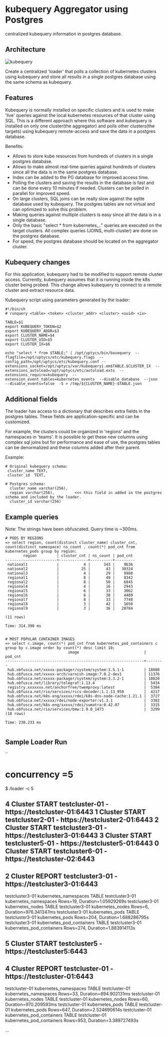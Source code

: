 # kubequery Aggregator using Postgres
centralized kubequery information in postgres database.

## Architecture

![kubequery](https://user-images.githubusercontent.com/10535265/191093727-a8a16f20-e7da-4b90-ac70-16cd8d67d2d4.png)

Create a centralized 'loader' that polls a collection of kubernetes clusters using kubequery and store all results in a single
postgres database using the same schema as kubequery. 


## Features

Kubequery is normally installed on specific clusters and is used to make 'live' queries against the local kubernetes resources of that cluster using SQL.
This is a different approach where this software and kubequery is installed on only one cluster(the aggregator) and polls other clusters(the targets) 
using kubequery remote-access and save the data in a postgres database. 

Benefits:

- Allows to store kube resources from hundreds of clusters in a single postgres database.
- Allows to make almost real-time queries against hundreds of clusters since all the data is in the same postgres database.
- Index can be added to the PG database for improved access time. 
- Polling the clusters and saving the results in the database is fast and can be done every 10 minutes if needed. Clusters can be polled in parallel for improved speed. 
- On large clusters, SQL joins can be really slow against the sqlite database used by kubequery. The postgres tables are not virtual and can optimized to solve this problem.
- Making queries against multiple clusters is easy since all the data is in a single database.
- Only the basic "select * from kubernetes_.." queries are executed on the target clusters. All complex queries (JOINS, multi-cluster) are done on the postgres database.
- For speed, the postgres database should be located on the aggregator cluster.


## Kubequery changes

For this application, kubequery had to be modified to support remote cluster access. Currently, kubequery assumes that it is running
inside the k8s cluster being probed. This change allows kubequery to connect to a remote cluster  and extract resource data.

Kubequery script using parameters generated by the loader:

```
#!/bin/sh
# runquery <table> <token> <cluster_addr> <cluster> <uuid> <ix>

TABLE=$1
export KUBEQUERY_TOKEN=$2
export KUBEQUERY_ADDR=$3
export CLUSTER_NAME=$4
export CLUSTER_UID=$5
export CLUSTER_IX=$6

echo "select * from $TABLE;" | /opt/uptycs/bin/basequery  --flagfile=/opt/uptycs/etc/kubequery.flags  --config_path=/opt/uptycs/etc/kubequery.conf --extensions_socket=/opt/uptycs/var/kubequeryi.em$TABLE.$CLUSTER_IX  --extensions_autoload=/opt/uptycs/etc/autoload.exts  --extensions_require=kubequery  --extension_event_tables=kubernetes_events  --disable_database  --json  --disable_events=false  -S > /tmp/${CLUSTER_NAME}-$TABLE.json

```

## Additional fields

The loader has access to a dictionary that describes extra fields in the postgres tables. 
These fields are application-specific and can be customized.

For example, the clusters could be organized in 'regions' and the namespaces in 'teams'. It is possible to get these new columns using complex sql joins but for performance and ease of use, the postgres tables can be denormalized and these columns added after their parent. 

Example:
``` 
# Original kubequery schema:
 cluster_name TEXT,
 cluster_id  TEXT,

# Postgres schema:
  cluster_name varchar(256),
  region varchar(256),         <<< this field in added in the postgres schema and included by the loader.
  cluster_id varchar(256)
```


## Example queries

Note: The strings have been obfuscated. Query time is ~300ms.

```
# PODS BY REGIONS
=> select region, count(distinct cluster_name) cluster_cnt, count(distinct namespace) ns_count , count(*) pod_cnt from kubernetes_pods group by region;
        region         | cluster_cnt | ns_count | pod_cnt 
-----------------------+-------------+----------+---------
 national1             |           4 |      343 |    9636
 national2             |          25 |       43 |   30324
 national3             |           4 |       29 |    9988
 regional1             |           8 |       49 |    8342
 regional2             |           8 |       50 |    6845
 regional4             |           4 |       16 |    2943
 regional5             |           6 |       33 |    3062
 regional6             |           6 |       38 |    4489
 regional7             |           8 |       33 |    7748
 regional8             |           3 |       42 |    1650
 regional9             |           3 |       36 |   20784

(11 rows)

Time: 314.390 ms


# MOST POPULAR CONTAINER IMAGES
=> select c.image, count(*) pod_cnt from kubernetes_pod_containers c group by c.image order by count(*) desc limit 10;
                            image                             | pod_cnt
--------------------------------------------------------------+--------
 hub.obfusca.net/xxxxx-packager/system/system:3.5.1-1         | 18080
 hub.obfusca.net/xxxxx-arch/varnish-image:7.0.2-dev1          | 11376
 hub.obfusca.net/xxxxx-packager/system/system:3.3.2-1         | 10820
 hub.obfusca.net/library/telegraf:1.13.4                      |  5434
 registry.xxxxxxx.net/anchorfree/twemproxy:latest             |  5384
 hub.obfusca.net/rio/services/rccs-decoder:1.1.13_959         |  4217
 hub.obfusca.net/k8s-eng/xxxxx/rdei/k8s-dns-node-cache:1.21.1 |  3727
 hub.obfusca.net/xxxxx/rdei/node-exporter:v1.3.1              |  3382
 hub.obfusca.net/k8s-eng/xxxxx/rdei/sumatra:0.42.07           |  3315
 hub.obfusca.net/rio/services/bmw:1.9.0_1473                  |  3299
(10 rows)

Time: 230.233 ms
 
```


## Sample Loader Run

``
# concurrency =5
$ /loader -c 5 

4 Cluster START testcluster-01 - https://testcluster-01:6443 
1 Cluster START testcluster2-01 - https://testcluster2-01:6443 
2 Cluster START testcluster3-01 - https://testcluster3-01:6443 
3 Cluster START testcluster5-01 - https://testcluster5-01:6443 
0 Cluster START testcluster6-01 - https://testcluster-02:6443 
------------------------------------------------------------------------------
2 Cluster REPORT testcluster3-01 - https://testcluster3-01:6443 
------------------------------------------------------------------------------
  testcluster3-01 kubernetes_namespaces TABLE
  testcluster3-01 kubernetes_namespaces Rows=19, Duration=1.05929269s
  testcluster3-01 kubernetes_nodes TABLE
  testcluster3-01 kubernetes_nodes Rows=6, Duration=976.341347ms
  testcluster3-01 kubernetes_pods TABLE
  testcluster3-01 kubernetes_pods Rows=204, Duration=1.688286795s
  testcluster3-01 kubernetes_pod_containers TABLE
  testcluster3-01 kubernetes_pod_containers Rows=274, Duration=1.883914113s

5 Cluster START testcluster5 - https://testcluster5:6443 
------------------------------------------------------------------------------
4 Cluster REPORT testcluster-01 - https://testcluster-01:6443 
------------------------------------------------------------------------------
  testcluster-01 kubernetes_namespaces TABLE
  testcluster-01 kubernetes_namespaces Rows=33, Duration=894.902131ms
  testcluster-01 kubernetes_nodes TABLE
  testcluster-01 kubernetes_nodes Rows=60, Duration=970.209593ms
  testcluster-01 kubernetes_pods TABLE
  testcluster-01 kubernetes_pods Rows=647, Duration=2.524690614s
  testcluster-01 kubernetes_pod_containers TABLE
  testcluster-01 kubernetes_pod_containers Rows=953, Duration=3.389727493s

...

```


